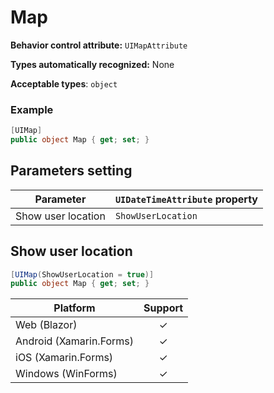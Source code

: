 # Map

**Behavior control attribute:**  `UIMapAttribute`

**Types automatically recognized:** None

**Acceptable types**: `object`

### Example

```csharp
[UIMap]
public object Map { get; set; }
```

## Parameters setting

| Parameter | `UIDateTimeAttribute` property | 
| -----------|:------------- 
| Show user location | `ShowUserLocation` |

## Show user location 

```csharp
[UIMap(ShowUserLocation = true)]
public object Map { get; set; }
```

| Platform | Support | 
| -----------|:-------------:| 
| Web (Blazor) | &check; |
| Android (Xamarin.Forms) | &check; |
| iOS (Xamarin.Forms) | &check; |
| Windows (WinForms) | &check; |